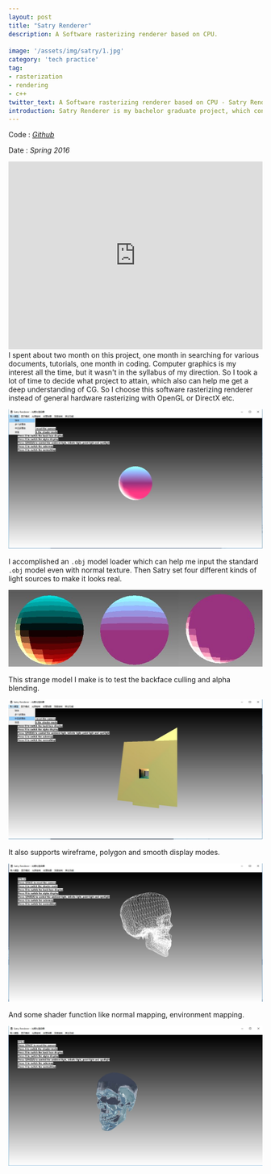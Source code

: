 ```yaml
---
layout: post
title: "Satry Renderer"
description: A Software rasterizing renderer based on CPU.

image: '/assets/img/satry/1.jpg'
category: 'tech practice'
tag:
- rasterization
- rendering
- c++
twitter_text: A Software rasterizing renderer based on CPU - Satry Renderer made by Lind Chen. 
introduction: Satry Renderer is my bachelor graduate project, which contains the basic function of the fixed rendering pipeline, such as vertex transform, texture mapping, software rasterization, normal mapping, environment mapping, alpha blending, etc. 
---
```


Code : *[Github](https://github.com/cozlind/SatryRenderer)*


Date : *Spring 2016*

<iframe width="100%" height="372vh" src="https://www.youtube.com/embed/wT75H7Lri30" frameborder="0" allow="autoplay; encrypted-media" allowfullscreen></iframe>I spent about two month on this project, one month in searching for various documents, tutorials, one month in coding. Computer graphics is my interest all the time, but it wasn't in the syllabus of my direction. So I took a lot of time to decide what project to attain, which also can help me get a deep understanding of CG. So I choose this software rasterizing renderer instead of general hardware rasterizing with OpenGL or DirectX etc. 

![](/assets/img/satry/2.jpg)

I accomplished an `.obj` model loader which can help me input the standard `.obj` model even with normal texture. Then Satry set four different kinds of light sources to make it looks real. 

![](/assets/img/satry/4.jpg)

This strange model I make is to test the backface culling and alpha blending.

![](/assets/img/satry/3.jpg)

It also supports wireframe, polygon and smooth display modes.

![](/assets/img/satry/8.jpg)

And some shader function like normal mapping, environment mapping.

![](/assets/img/satry/6.jpg)